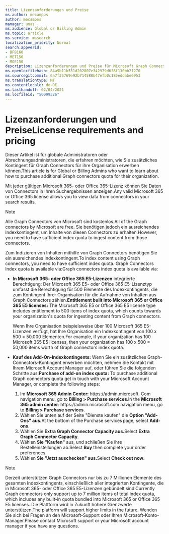 ```yaml
---
title: Lizenzanforderungen und Preise
ms.author: mecampos
author: mecampos
manager: umas
ms.audience: Global or Billing Admin
ms.topic: article
ms.service: mssearch
localization_priority: Normal
search.appverid:
- BFB160
- MET150
- MOE150
description: Lizenzanforderungen und Preise für Microsoft Graph Connectors – öffentliche Vorschau für Microsoft Search
ms.openlocfilehash: 84a9b11b551d202807e342979d6f8f130bb2f270
ms.sourcegitcommit: 6a7f36769e92b714588b47efb0c185eddabe6953
ms.translationtype: MT
ms.contentlocale: de-DE
ms.lasthandoff: 02/04/2021
ms.locfileid: "50099326"
---
```

<!---Previous ms.author: rusamai --->

# <a name="license-requirements-and-pricing"></a><span data-ttu-id="0e6de-103">Lizenzanforderungen und Preise</span><span class="sxs-lookup"><span data-stu-id="0e6de-103">License requirements and pricing</span></span>

<span data-ttu-id="0e6de-104">Dieser Artikel ist für globale Administratoren oder Abrechnungsadministratoren, die erfahren möchten, wie Sie zusätzliches Kontingent für Graph Connectors für ihre Organisation erwerben können.</span><span class="sxs-lookup"><span data-stu-id="0e6de-104">This article is for Global or Billing Admins who want to learn about how to purchase additional Graph connectors quota for their organization.</span></span>

<span data-ttu-id="0e6de-105">Mit jeder gültigen Microsoft 365- oder Office 365-Lizenz können Sie Daten von Connectors in Ihren Suchergebnissen anzeigen.</span><span class="sxs-lookup"><span data-stu-id="0e6de-105">Any valid Microsoft 365 or Office 365 license allows you to view data from connectors in your search results.</span></span>

>[!NOTE]
><span data-ttu-id="0e6de-106">Alle Graph Connectors von Microsoft sind kostenlos.</span><span class="sxs-lookup"><span data-stu-id="0e6de-106">All of the Graph connectors by Microsoft are free.</span></span> <span data-ttu-id="0e6de-107">Sie benötigen jedoch ein ausreichendes Indexkontingent, um Inhalte von diesen Connectors zu erhalten.</span><span class="sxs-lookup"><span data-stu-id="0e6de-107">However, you need to have sufficient index quota to ingest content from those connectors.</span></span>

<span data-ttu-id="0e6de-108">Zum Indizieren von Inhalten mithilfe von Graph Connectors benötigen Sie ein ausreichendes Indexkontingent.</span><span class="sxs-lookup"><span data-stu-id="0e6de-108">To index content using Graph connectors, you need to have sufficient index quota.</span></span> <span data-ttu-id="0e6de-109">Graph Connectors Index quota is available via:</span><span class="sxs-lookup"><span data-stu-id="0e6de-109">Graph connectors index quota is available via:</span></span>

- <span data-ttu-id="0e6de-110">**In Microsoft 365- oder Office 365 E5-Lizenzen** integrierte Berechtigung: Der Microsoft 365 E5- oder Office 365 E5-Lizenztyp umfasst die Berechtigung für 500 Elemente des Indexkontingents, die zum Kontingent Ihrer Organisation für die Aufnahme von Inhalten aus Graph Connectors zählen.</span><span class="sxs-lookup"><span data-stu-id="0e6de-110">**Entitlement built into Microsoft 365 or Office 365 E5 licenses:** The Microsoft 365 E5 or Office 365 E5 license type includes entitlement to 500 items of index quota, which counts towards your organization's quota for ingesting content from Graph connectors.</span></span>

    <span data-ttu-id="0e6de-111">Wenn Ihre Organisation beispielsweise über 100 Microsoft 365 E5-Lizenzen verfügt, hat Ihre Organisation ein Indexkontingent von 100 x 500 = 50.000 Elementen.</span><span class="sxs-lookup"><span data-stu-id="0e6de-111">For example, if your organization has 100 Microsoft 365 E5 licenses, then your organization has 100 x 500 = 50,000 items worth of Graph connectors index quota.</span></span>
- <span data-ttu-id="0e6de-112">**Kauf des Add-On-Indexkontingents:** Wenn Sie ein zusätzliches Graph-Connectors-Kontingent erwerben möchten, nehmen Sie Kontakt mit Ihrem Microsoft Account Manager auf, oder führen Sie die folgenden Schritte aus:</span><span class="sxs-lookup"><span data-stu-id="0e6de-112">**Purchase of add-on index quota:** To purchase additional Graph connectors quota get in touch with your Microsoft Account Manager, or complete the following steps:</span></span>

    1. <span data-ttu-id="0e6de-113">Im **Microsoft 365 Admin Center:** https://<span>admin.microsoft.</span> Com navigation menu, go to **Billing > Purchase services**.</span><span class="sxs-lookup"><span data-stu-id="0e6de-113">In the **Microsoft 365 admin center**: https://<span>admin.microsoft.</span>com navigation menu, go to **Billing > Purchase services**.</span></span>
    2. <span data-ttu-id="0e6de-114">Wählen Sie unten auf der Seite "Dienste kaufen" die **Option "Add-Ons" aus.**</span><span class="sxs-lookup"><span data-stu-id="0e6de-114">At the bottom of the Purchase services page, select **Add-ons**.</span></span>
    3. <span data-ttu-id="0e6de-115">Wählen Sie **Extra Graph Connector Capacity aus.**</span><span class="sxs-lookup"><span data-stu-id="0e6de-115">Select **Extra Graph Connector Capacity**.</span></span>
    4. <span data-ttu-id="0e6de-116">Wählen **Sie "Kaufen"** aus, und schließen Sie ihre Bestelleinstellungen ab.</span><span class="sxs-lookup"><span data-stu-id="0e6de-116">Select **Buy** then complete your order preferences.</span></span>
    5. <span data-ttu-id="0e6de-117">Wählen **Sie "Jetzt auschecken" aus.**</span><span class="sxs-lookup"><span data-stu-id="0e6de-117">Select **Check out now**.</span></span>

>[!NOTE]
><span data-ttu-id="0e6de-118">Derzeit unterstützen Graph Connectors nur bis zu 7 Millionen Elemente des gesamten Indexkontingents, einschließlich aller integrierten Kontingente, die in Microsoft 365- oder Office 365 E5-Lizenzen gebündelt sind.</span><span class="sxs-lookup"><span data-stu-id="0e6de-118">Currently Graph connectors only support up to 7 million items of total index quota, which includes any built-in quota bundled into Microsoft 365 or Office 365 E5 licenses.</span></span> <span data-ttu-id="0e6de-119">Die Plattform wird in Zukunft höhere Grenzwerte unterstützen.</span><span class="sxs-lookup"><span data-stu-id="0e6de-119">The platform will support higher limits in the future.</span></span> <span data-ttu-id="0e6de-120">Wenden Sie sich bei Fragen an den Microsoft-Support oder Ihren Microsoft-Konto-Manager.</span><span class="sxs-lookup"><span data-stu-id="0e6de-120">Please contact Microsoft support or your Microsoft account manager if you have any questions.</span></span>
